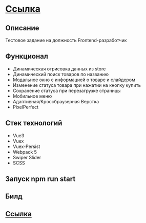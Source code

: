 # <a href="https://antonbinom.github.io/banki.shop-vue/dist/">Ссылка</a>

## Описание

Тестовое задание на должность Frontend-разработчик

## Функционал
- Динамическая отрисовка данных из store
- Динамический поиск товаров по названию
- Модальное окно с информацией о товаре и слайдером
- Изменение статуса товара при нажатии на кнопку купить
- Сохранение статуса при перезагрузке страницы
- Мобильное меню
- Адаптивная/Кроссбраузерная Верстка
- PixelPerfect

## Стек технологий

- Vue3
- Vuex
- Vuex-Persist
- Webpack 5
- Swiper Slider
- SCSS

## Запуск npm run start
## Билд

## <a href="https://antonbinom.github.io/banki.shop-vue/dist/">Ссылка</a>
